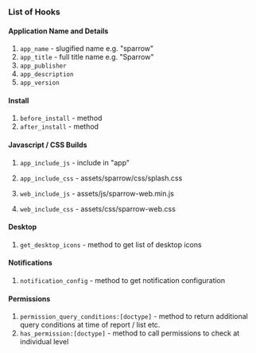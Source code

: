 ### List of Hooks

#### Application Name and Details

1. `app_name` - slugified name e.g. "sparrow"
1. `app_title` - full title name e.g. "Sparrow"
1. `app_publisher`
1. `app_description`
1. `app_version`

#### Install

1. `before_install` - method
1. `after_install` - method


#### Javascript / CSS Builds

1. `app_include_js` - include in "app"
1. `app_include_css` - assets/sparrow/css/splash.css

1. `web_include_js` - assets/js/sparrow-web.min.js
1. `web_include_css` - assets/css/sparrow-web.css

#### Desktop

1. `get_desktop_icons` - method to get list of desktop icons

#### Notifications

1. `notification_config` - method to get notification configuration

#### Permissions

1. `permission_query_conditions:[doctype]` - method to return additional query conditions at time of report / list etc.
1. `has_permission:[doctype]` - method to call permissions to check at individual level
